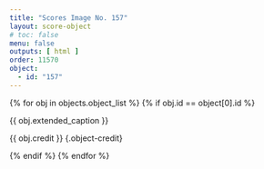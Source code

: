 ```yaml
---
title: "Scores Image No. 157"
layout: score-object
# toc: false
menu: false
outputs: [ html ]
order: 11570
object:
  - id: "157"
---
```


{% for obj in objects.object_list %}
{% if obj.id == object[0].id %}

{{ obj.extended_caption }}

{{ obj.credit }} {.object-credit}

{% endif %}
{% endfor %}
